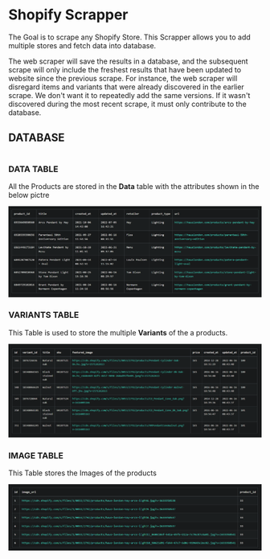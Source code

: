 # Shopify Scrapper

The Goal is to scrape any Shopify Store. This Scrapper allows you to add multiple stores and fetch data into database.

The web scraper will save the results in a database, and the subsequent scrape will only include the freshest results that have been updated to website since the previous scrape. For instance, the web scraper will disregard items and variants that were already discovered in the earlier scrape. We don't want it to repeatedly add the same versions. If it wasn't discovered during the most recent scrape, it must only contribute to the database.


## DATABASE
#

### DATA TABLE
All the Products are stored in the **Data** table with the attributes shown in the below pictre

![Data](./project-photos/data_1.png)

### VARIANTS TABLE
This Table is used to store the multiple **Variants** of the a products. 

![Variants](./project-photos/variant_1.png)

### IMAGE TABLE
This Table stores the Images of the products

![Image](./project-photos/image_1.png)



